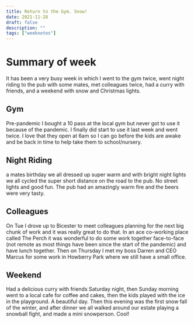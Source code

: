 ```yaml
---
title: Return to the Gym. Snow!
date: 2021-11-28
draft: false
description: ""
tags: ["weeknotes"]
---
```


# Summary of week

It has been a very busy week in which I went to the gym twice, went night riding to the pub with some mates, met colleagues twice, had a curry with friends, and a weekend with snow and Christmas lights.

## Gym

Pre-pandemic I bought a 10 pass at the local gym but never got to use it because of the pandemic. I finally did start to use it last week and went twice. I love that they open at 6am so I can go before the kids are awake and be back in time to help take them to school/nursery.

## Night Riding

a mates birthday we all dressed up super warm and with bright night lights we all cycled the super short distance on the road to the pub. No street lights and good fun. The pub had an amazingly warm fire and the beers were very tasty.

## Colleagues

On Tue I drove up to Bicester to meet colleagues planning for the next big chunk of work and it was really great to do that. In an ace co-working place called The Perch it was wonderful to do some work together face-to-face (not remote as most things have been since the start of the pandemic) and have lunch together. Then on Thursday I met my boss Darren and CEO Marcus for some work in Howberry Park where we still have a small office.

## Weekend

Had a delicious curry with friends Saturday night, then Sunday morning went to a local cafe for coffee and cakes, then the kids played with the ice in the playground. A beautiful day. Then this evening was the first snow fall of the winter, and after dinner we all walked around our estate playing a snowball fight, and made a mini snowperson. Cool!
